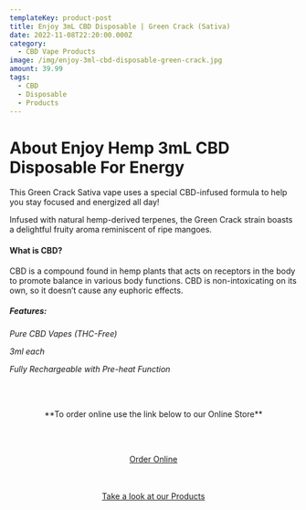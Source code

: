 ```yaml
---
templateKey: product-post
title: Enjoy 3mL CBD Disposable | Green Crack (Sativa)
date: 2022-11-08T22:20:00.000Z
category:
  - CBD Vape Products
image: /img/enjoy-3ml-cbd-disposable-green-crack.jpg
amount: 39.99
tags:
  - CBD
  - Disposable
  - Products
---
```

# **About Enjoy Hemp 3mL CBD Disposable For Energy**

This Green Crack Sativa vape uses a special CBD-infused formula to help you stay focused and energized all day! 

Infused with natural hemp-derived terpenes, the Green Crack strain boasts a delightful fruity aroma reminiscent of ripe mangoes.

#### **What is CBD?**

CBD is a compound found in hemp plants that acts on receptors in the body to promote balance in various body functions. CBD is non-intoxicating on its own, so it doesn’t cause any euphoric effects.

##### **Features:**

*Pure CBD Vapes (THC-Free)*

*3ml each*

*Fully Rechargeable with Pre-heat Function*

<br><br>

<Center>

\*\*To order online use the link below to our Online Store\*\*

<br><br>

<Center><a class="link-view-more-products" target="_blank" href="https://capitalcbd.shop/shop-online/">Order Online</a></

<br><br><br>

<Center><a class="link-view-more-products" target="_blank" href="https://capitalamericanshaman.com/products">Take a look at our Products</a></Center>

<br><br>